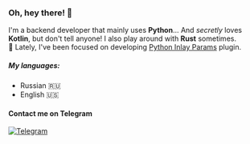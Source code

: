 ### Oh, hey there! 👋

I'm a backend developer that mainly uses __Python__... And _secretly_ loves __Kotlin__, but don't tell anyone! I also
play around with __Rust__ sometimes.  
🚀 Lately, I've been focused on
developing [Python Inlay Params](https://github.com/WhiteMemory99/Intellij-Python-Inlay-Params) plugin.

##### My languages:

- Russian 🇷🇺
- English 🇺🇸

#### Contact me on Telegram

[![Telegram](https://img.shields.io/badge/Telegram-blue.svg?style=flat-square&logo=telegram)](https://t.me/White_Memory)
